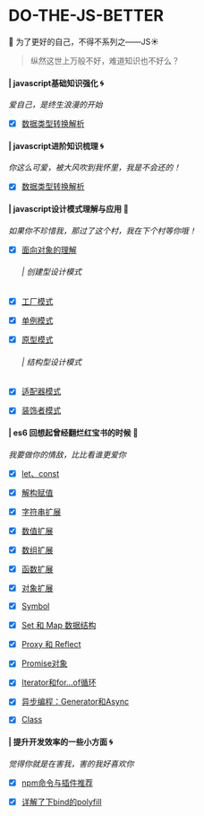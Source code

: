 # DO-THE-JS-BETTER
:clap: 为了更好的自己，不得不系列之——JS:sunny:

> 纵然这世上万般不好，难道知识也不好么？

#### | javascript基础知识强化 :cyclone:

*爱自己，是终生浪漫的开始* 

- [x] [数据类型转换解析](docs/basic/数据类型转换.md)
  
#### | javascript进阶知识梳理 :cyclone:

*你这么可爱，被大风吹到我怀里，我是不会还的！* 

- [x] [数据类型转换解析](docs/basic/数据类型转换.md)
  

#### | javascript设计模式理解与应用 :dart:

*如果你不珍惜我，那过了这个村，我在下个村等你哦！* 

- [x] [面向对象的理解](docs/design-for-object/面向对象的理解.md)

  ###### | 创建型设计模式
  
- [x] [工厂模式](docs/design-for-object/工厂模式.md)
- [x] [单例模式](docs/design-for-object/单例模式.md)
- [x] [原型模式](docs/design-for-object/原型模式.md)

  ###### | 结构型设计模式 
- [x] [适配器模式](./design-for-object/适配器模式.md)
- [x] [装饰者模式](./design-for-object/装饰着模式.md)
<!-- 
- [] [代理模式](./design-for-object/代理模式.md)
- [] [外观模式](./design-for-object/外观模式.md)
- [] [桥接模式](./design-for-object/桥接模式.md)
- [] [组合模式](./design-for-object/组合模式.md)
- [] [享元模式](./design-for-object/享元模式.md)
  
  ###### | 行为型设计模式
- [] [观察者模式](./design-for-object/观察者模式.md)
- [] [迭代器模式](./design-for-object/迭代器模式.md)
- [] [状态模式](./design-for-object/状态模式.md)
- [] [策略模式](./design-for-object/策略模式.md)
- [] [模板方法模式](./design-for-object/模板方法模式.md)
- [] [命令模式](./design-for-object/命令模式.md)
- [] [备忘录模式](./design-for-object/备忘录模式.md)
- [] [中介者模式](./design-for-object/中介者模式.md)
- [] [访问者模式](./design-for-object/访问者模式.md)
- [] [职责链模式](./design-for-object/职责链模式.md)
- [] [解释器模式](./design-for-object/解释器模式.md) -->

#### | es6 回想起曾经翻烂红宝书的时候 :dart:

*我要做你的情敌，比比看谁更爱你*

- [x] [let、const](docs/es6/es6.md)

- [x] [解构赋值](docs/es6/es6.md)

- [x] [字符串扩展](docs/es6/es6.md)

- [x] [数值扩展](docs/es6/es6.md)

- [x] [数组扩展](docs/es6/es6.md)

- [x] [函数扩展](docs/es6/es6.md)

- [x] [对象扩展](docs/es6/es6.md)

- [x] [Symbol](docs/es6/es6.md)
  
- [x] [Set 和 Map 数据结构](docs/es6/es6.md)

- [x] [Proxy 和 Reflect](docs/es6/es6.md)

- [x] [Promise对象](docs/es6/es6.md)

- [x] [Iterator和for...of循环](docs/es6/es6.md)

- [x] [异步编程：Generator和Async](docs/es6/es6.md)

- [x] [Class](docs/es6/es6.md)

#### | 提升开发效率的一些小方面 :cyclone:

*觉得你就是在害我，害的我好喜欢你*

- [x] [npm命令与插件推荐](docs/tiny/npm命令与插件推荐.md)

- [x] [详解了下bind的polyfill](docs/tiny/bind的polyfill.md)

